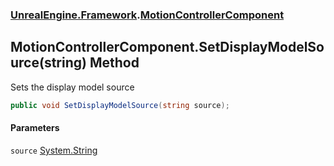 ### [UnrealEngine.Framework](./UnrealEngine-Framework.md 'UnrealEngine.Framework').[MotionControllerComponent](./MotionControllerComponent.md 'UnrealEngine.Framework.MotionControllerComponent')
## MotionControllerComponent.SetDisplayModelSource(string) Method
Sets the display model source  
```csharp
public void SetDisplayModelSource(string source);
```
#### Parameters
<a name='UnrealEngine-Framework-MotionControllerComponent-SetDisplayModelSource(string)-source'></a>
`source` [System.String](https://docs.microsoft.com/en-us/dotnet/api/System.String 'System.String')  
  

